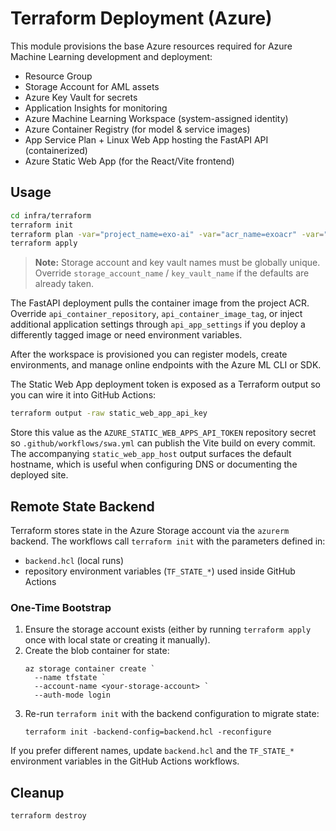 # Terraform Deployment (Azure)

This module provisions the base Azure resources required for Azure Machine Learning development and deployment:

- Resource Group
- Storage Account for AML assets
- Azure Key Vault for secrets
- Application Insights for monitoring
- Azure Machine Learning Workspace (system-assigned identity)
- Azure Container Registry (for model & service images)
- App Service Plan + Linux Web App hosting the FastAPI API (containerized)
- Azure Static Web App (for the React/Vite frontend)

## Usage
```bash
cd infra/terraform
terraform init
terraform plan -var="project_name=exo-ai" -var="acr_name=exoacr" -var="storage_account_name=exoaisastrg"
terraform apply
```

> **Note:** Storage account and key vault names must be globally unique. Override `storage_account_name` / `key_vault_name` if the defaults are already taken.

The FastAPI deployment pulls the container image from the project ACR. Override `api_container_repository`, `api_container_image_tag`, or inject additional application settings through `api_app_settings` if you deploy a differently tagged image or need environment variables.

After the workspace is provisioned you can register models, create environments, and manage online endpoints with the Azure ML CLI or SDK.

The Static Web App deployment token is exposed as a Terraform output so you can wire it into GitHub Actions:

```bash
terraform output -raw static_web_app_api_key
```

Store this value as the `AZURE_STATIC_WEB_APPS_API_TOKEN` repository secret so `.github/workflows/swa.yml` can publish the Vite build on every commit. The accompanying `static_web_app_host` output surfaces the default hostname, which is useful when configuring DNS or documenting the deployed site.

## Remote State Backend

Terraform stores state in the Azure Storage account via the `azurerm` backend. The workflows call `terraform init` with the parameters defined in:

- `backend.hcl` (local runs)
- repository environment variables (`TF_STATE_*`) used inside GitHub Actions

### One-Time Bootstrap

1. Ensure the storage account exists (either by running `terraform apply` once with local state or creating it manually).
2. Create the blob container for state:
	```pwsh
	az storage container create `
	  --name tfstate `
	  --account-name <your-storage-account> `
	  --auth-mode login
	```
3. Re-run `terraform init` with the backend configuration to migrate state:
	```pwsh
	terraform init -backend-config=backend.hcl -reconfigure
	```

If you prefer different names, update `backend.hcl` and the `TF_STATE_*` environment variables in the GitHub Actions workflows.

## Cleanup
```bash
terraform destroy
```
